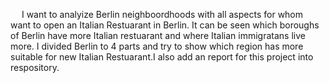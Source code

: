 &emsp;  I want to analyize Berlin neighboordhoods with all aspects for whom want to open an Italian Restuarant in Berlin.
It can be seen which boroughs of Berlin have more Italian restuarant and where Italian immigratans live more. I divided Berlin to 4 parts and try to show which region has more suitable for new Italian Restuarant.I also add an report for this project into respository.
